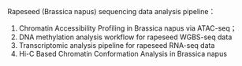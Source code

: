 Rapeseed (Brassica napus) sequencing data analysis pipeline：

1. Chromatin Accessibility Profiling in Brassica napus via ATAC-seq；
2. DNA methylation analysis workflow for rapeseed WGBS-seq data
3. Transcriptomic analysis pipeline for rapeseed RNA-seq data
4. Hi-C Based Chromatin Conformation Analysis in Brassica napus

